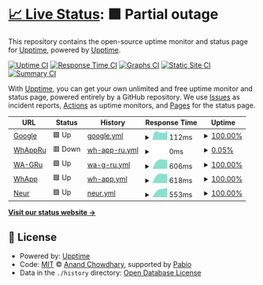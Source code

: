 # [📈 Live Status](https://demo.upptime.js.org): <!--live status--> **🟧 Partial outage**

This repository contains the open-source uptime monitor and status page for [Upptime](https://upptime.js.org), powered by [Upptime](https://github.com/upptime/upptime).

[![Uptime CI](https://github.com/exploswell/upptime/workflows/Uptime%20CI/badge.svg)](https://github.com/exploswell/upptime/actions?query=workflow%3A%22Uptime+CI%22)
[![Response Time CI](https://github.com/exploswell/upptime/workflows/Response%20Time%20CI/badge.svg)](https://github.com/exploswell/upptime/actions?query=workflow%3A%22Response+Time+CI%22)
[![Graphs CI](https://github.com/exploswell/upptime/workflows/Graphs%20CI/badge.svg)](https://github.com/exploswell/upptime/actions?query=workflow%3A%22Graphs+CI%22)
[![Static Site CI](https://github.com/exploswell/upptime/workflows/Static%20Site%20CI/badge.svg)](https://github.com/exploswell/upptime/actions?query=workflow%3A%22Static+Site+CI%22)
[![Summary CI](https://github.com/exploswell/upptime/workflows/Summary%20CI/badge.svg)](https://github.com/exploswell/upptime/actions?query=workflow%3A%22Summary+CI%22)

With [Upptime](https://upptime.js.org), you can get your own unlimited and free uptime monitor and status page, powered entirely by a GitHub repository. We use [Issues](https://github.com/upptime/upptime/issues) as incident reports, [Actions](https://github.com/exploswell/upptime/actions) as uptime monitors, and [Pages](https://demo.upptime.js.org) for the status page.

<!--start: status pages-->
<!-- This summary is generated by Upptime (https://github.com/upptime/upptime) -->
<!-- Do not edit this manually, your changes will be overwritten -->
<!-- prettier-ignore -->
| URL | Status | History | Response Time | Uptime |
| --- | ------ | ------- | ------------- | ------ |
| <img alt="" src="https://icons.duckduckgo.com/ip3/www.google.com.ico" height="13"> [Google](https://www.google.com) | 🟩 Up | [google.yml](https://github.com/exploswell/upptime/commits/HEAD/history/google.yml) | <details><summary><img alt="Response time graph" src="./graphs/google/response-time-week.png" height="20"> 112ms</summary><br><a href="https://exploswell.github.io/upptime/history/google"><img alt="Response time 112" src="https://img.shields.io/endpoint?url=https%3A%2F%2Fraw.githubusercontent.com%2Fexploswell%2Fupptime%2FHEAD%2Fapi%2Fgoogle%2Fresponse-time.json"></a><br><a href="https://exploswell.github.io/upptime/history/google"><img alt="24-hour response time 112" src="https://img.shields.io/endpoint?url=https%3A%2F%2Fraw.githubusercontent.com%2Fexploswell%2Fupptime%2FHEAD%2Fapi%2Fgoogle%2Fresponse-time-day.json"></a><br><a href="https://exploswell.github.io/upptime/history/google"><img alt="7-day response time 112" src="https://img.shields.io/endpoint?url=https%3A%2F%2Fraw.githubusercontent.com%2Fexploswell%2Fupptime%2FHEAD%2Fapi%2Fgoogle%2Fresponse-time-week.json"></a><br><a href="https://exploswell.github.io/upptime/history/google"><img alt="30-day response time 112" src="https://img.shields.io/endpoint?url=https%3A%2F%2Fraw.githubusercontent.com%2Fexploswell%2Fupptime%2FHEAD%2Fapi%2Fgoogle%2Fresponse-time-month.json"></a><br><a href="https://exploswell.github.io/upptime/history/google"><img alt="1-year response time 112" src="https://img.shields.io/endpoint?url=https%3A%2F%2Fraw.githubusercontent.com%2Fexploswell%2Fupptime%2FHEAD%2Fapi%2Fgoogle%2Fresponse-time-year.json"></a></details> | <details><summary><a href="https://exploswell.github.io/upptime/history/google">100.00%</a></summary><a href="https://exploswell.github.io/upptime/history/google"><img alt="All-time uptime 100.00%" src="https://img.shields.io/endpoint?url=https%3A%2F%2Fraw.githubusercontent.com%2Fexploswell%2Fupptime%2FHEAD%2Fapi%2Fgoogle%2Fuptime.json"></a><br><a href="https://exploswell.github.io/upptime/history/google"><img alt="24-hour uptime 100.00%" src="https://img.shields.io/endpoint?url=https%3A%2F%2Fraw.githubusercontent.com%2Fexploswell%2Fupptime%2FHEAD%2Fapi%2Fgoogle%2Fuptime-day.json"></a><br><a href="https://exploswell.github.io/upptime/history/google"><img alt="7-day uptime 100.00%" src="https://img.shields.io/endpoint?url=https%3A%2F%2Fraw.githubusercontent.com%2Fexploswell%2Fupptime%2FHEAD%2Fapi%2Fgoogle%2Fuptime-week.json"></a><br><a href="https://exploswell.github.io/upptime/history/google"><img alt="30-day uptime 100.00%" src="https://img.shields.io/endpoint?url=https%3A%2F%2Fraw.githubusercontent.com%2Fexploswell%2Fupptime%2FHEAD%2Fapi%2Fgoogle%2Fuptime-month.json"></a><br><a href="https://exploswell.github.io/upptime/history/google"><img alt="1-year uptime 100.00%" src="https://img.shields.io/endpoint?url=https%3A%2F%2Fraw.githubusercontent.com%2Fexploswell%2Fupptime%2FHEAD%2Fapi%2Fgoogle%2Fuptime-year.json"></a></details>
| <img alt="" src="https://icons.duckduckgo.com/ip3/djgtdensloaa.com.ico" height="13"> [WhAppRu](https://djgtdensloaa.com/response.html) | 🟥 Down | [wh-app-ru.yml](https://github.com/exploswell/upptime/commits/HEAD/history/wh-app-ru.yml) | <details><summary><img alt="Response time graph" src="./graphs/wh-app-ru/response-time-week.png" height="20"> 0ms</summary><br><a href="https://exploswell.github.io/upptime/history/wh-app-ru"><img alt="Response time 0" src="https://img.shields.io/endpoint?url=https%3A%2F%2Fraw.githubusercontent.com%2Fexploswell%2Fupptime%2FHEAD%2Fapi%2Fwh-app-ru%2Fresponse-time.json"></a><br><a href="https://exploswell.github.io/upptime/history/wh-app-ru"><img alt="24-hour response time 0" src="https://img.shields.io/endpoint?url=https%3A%2F%2Fraw.githubusercontent.com%2Fexploswell%2Fupptime%2FHEAD%2Fapi%2Fwh-app-ru%2Fresponse-time-day.json"></a><br><a href="https://exploswell.github.io/upptime/history/wh-app-ru"><img alt="7-day response time 0" src="https://img.shields.io/endpoint?url=https%3A%2F%2Fraw.githubusercontent.com%2Fexploswell%2Fupptime%2FHEAD%2Fapi%2Fwh-app-ru%2Fresponse-time-week.json"></a><br><a href="https://exploswell.github.io/upptime/history/wh-app-ru"><img alt="30-day response time 0" src="https://img.shields.io/endpoint?url=https%3A%2F%2Fraw.githubusercontent.com%2Fexploswell%2Fupptime%2FHEAD%2Fapi%2Fwh-app-ru%2Fresponse-time-month.json"></a><br><a href="https://exploswell.github.io/upptime/history/wh-app-ru"><img alt="1-year response time 0" src="https://img.shields.io/endpoint?url=https%3A%2F%2Fraw.githubusercontent.com%2Fexploswell%2Fupptime%2FHEAD%2Fapi%2Fwh-app-ru%2Fresponse-time-year.json"></a></details> | <details><summary><a href="https://exploswell.github.io/upptime/history/wh-app-ru">0.05%</a></summary><a href="https://exploswell.github.io/upptime/history/wh-app-ru"><img alt="All-time uptime 0.05%" src="https://img.shields.io/endpoint?url=https%3A%2F%2Fraw.githubusercontent.com%2Fexploswell%2Fupptime%2FHEAD%2Fapi%2Fwh-app-ru%2Fuptime.json"></a><br><a href="https://exploswell.github.io/upptime/history/wh-app-ru"><img alt="24-hour uptime 0.05%" src="https://img.shields.io/endpoint?url=https%3A%2F%2Fraw.githubusercontent.com%2Fexploswell%2Fupptime%2FHEAD%2Fapi%2Fwh-app-ru%2Fuptime-day.json"></a><br><a href="https://exploswell.github.io/upptime/history/wh-app-ru"><img alt="7-day uptime 0.05%" src="https://img.shields.io/endpoint?url=https%3A%2F%2Fraw.githubusercontent.com%2Fexploswell%2Fupptime%2FHEAD%2Fapi%2Fwh-app-ru%2Fuptime-week.json"></a><br><a href="https://exploswell.github.io/upptime/history/wh-app-ru"><img alt="30-day uptime 0.05%" src="https://img.shields.io/endpoint?url=https%3A%2F%2Fraw.githubusercontent.com%2Fexploswell%2Fupptime%2FHEAD%2Fapi%2Fwh-app-ru%2Fuptime-month.json"></a><br><a href="https://exploswell.github.io/upptime/history/wh-app-ru"><img alt="1-year uptime 0.05%" src="https://img.shields.io/endpoint?url=https%3A%2F%2Fraw.githubusercontent.com%2Fexploswell%2Fupptime%2FHEAD%2Fapi%2Fwh-app-ru%2Fuptime-year.json"></a></details>
| <img alt="" src="https://icons.duckduckgo.com/ip3/aeonglobalindia.com.ico" height="13"> [WA-GRu](https://aeonglobalindia.com/response.html) | 🟩 Up | [wa-g-ru.yml](https://github.com/exploswell/upptime/commits/HEAD/history/wa-g-ru.yml) | <details><summary><img alt="Response time graph" src="./graphs/wa-g-ru/response-time-week.png" height="20"> 606ms</summary><br><a href="https://exploswell.github.io/upptime/history/wa-g-ru"><img alt="Response time 606" src="https://img.shields.io/endpoint?url=https%3A%2F%2Fraw.githubusercontent.com%2Fexploswell%2Fupptime%2FHEAD%2Fapi%2Fwa-g-ru%2Fresponse-time.json"></a><br><a href="https://exploswell.github.io/upptime/history/wa-g-ru"><img alt="24-hour response time 606" src="https://img.shields.io/endpoint?url=https%3A%2F%2Fraw.githubusercontent.com%2Fexploswell%2Fupptime%2FHEAD%2Fapi%2Fwa-g-ru%2Fresponse-time-day.json"></a><br><a href="https://exploswell.github.io/upptime/history/wa-g-ru"><img alt="7-day response time 606" src="https://img.shields.io/endpoint?url=https%3A%2F%2Fraw.githubusercontent.com%2Fexploswell%2Fupptime%2FHEAD%2Fapi%2Fwa-g-ru%2Fresponse-time-week.json"></a><br><a href="https://exploswell.github.io/upptime/history/wa-g-ru"><img alt="30-day response time 606" src="https://img.shields.io/endpoint?url=https%3A%2F%2Fraw.githubusercontent.com%2Fexploswell%2Fupptime%2FHEAD%2Fapi%2Fwa-g-ru%2Fresponse-time-month.json"></a><br><a href="https://exploswell.github.io/upptime/history/wa-g-ru"><img alt="1-year response time 606" src="https://img.shields.io/endpoint?url=https%3A%2F%2Fraw.githubusercontent.com%2Fexploswell%2Fupptime%2FHEAD%2Fapi%2Fwa-g-ru%2Fresponse-time-year.json"></a></details> | <details><summary><a href="https://exploswell.github.io/upptime/history/wa-g-ru">100.00%</a></summary><a href="https://exploswell.github.io/upptime/history/wa-g-ru"><img alt="All-time uptime 100.00%" src="https://img.shields.io/endpoint?url=https%3A%2F%2Fraw.githubusercontent.com%2Fexploswell%2Fupptime%2FHEAD%2Fapi%2Fwa-g-ru%2Fuptime.json"></a><br><a href="https://exploswell.github.io/upptime/history/wa-g-ru"><img alt="24-hour uptime 100.00%" src="https://img.shields.io/endpoint?url=https%3A%2F%2Fraw.githubusercontent.com%2Fexploswell%2Fupptime%2FHEAD%2Fapi%2Fwa-g-ru%2Fuptime-day.json"></a><br><a href="https://exploswell.github.io/upptime/history/wa-g-ru"><img alt="7-day uptime 100.00%" src="https://img.shields.io/endpoint?url=https%3A%2F%2Fraw.githubusercontent.com%2Fexploswell%2Fupptime%2FHEAD%2Fapi%2Fwa-g-ru%2Fuptime-week.json"></a><br><a href="https://exploswell.github.io/upptime/history/wa-g-ru"><img alt="30-day uptime 100.00%" src="https://img.shields.io/endpoint?url=https%3A%2F%2Fraw.githubusercontent.com%2Fexploswell%2Fupptime%2FHEAD%2Fapi%2Fwa-g-ru%2Fuptime-month.json"></a><br><a href="https://exploswell.github.io/upptime/history/wa-g-ru"><img alt="1-year uptime 100.00%" src="https://img.shields.io/endpoint?url=https%3A%2F%2Fraw.githubusercontent.com%2Fexploswell%2Fupptime%2FHEAD%2Fapi%2Fwa-g-ru%2Fuptime-year.json"></a></details>
| <img alt="" src="https://icons.duckduckgo.com/ip3/mllecerise.com.ico" height="13"> [WhApp](https://mllecerise.com/response.html) | 🟩 Up | [wh-app.yml](https://github.com/exploswell/upptime/commits/HEAD/history/wh-app.yml) | <details><summary><img alt="Response time graph" src="./graphs/wh-app/response-time-week.png" height="20"> 618ms</summary><br><a href="https://exploswell.github.io/upptime/history/wh-app"><img alt="Response time 618" src="https://img.shields.io/endpoint?url=https%3A%2F%2Fraw.githubusercontent.com%2Fexploswell%2Fupptime%2FHEAD%2Fapi%2Fwh-app%2Fresponse-time.json"></a><br><a href="https://exploswell.github.io/upptime/history/wh-app"><img alt="24-hour response time 618" src="https://img.shields.io/endpoint?url=https%3A%2F%2Fraw.githubusercontent.com%2Fexploswell%2Fupptime%2FHEAD%2Fapi%2Fwh-app%2Fresponse-time-day.json"></a><br><a href="https://exploswell.github.io/upptime/history/wh-app"><img alt="7-day response time 618" src="https://img.shields.io/endpoint?url=https%3A%2F%2Fraw.githubusercontent.com%2Fexploswell%2Fupptime%2FHEAD%2Fapi%2Fwh-app%2Fresponse-time-week.json"></a><br><a href="https://exploswell.github.io/upptime/history/wh-app"><img alt="30-day response time 618" src="https://img.shields.io/endpoint?url=https%3A%2F%2Fraw.githubusercontent.com%2Fexploswell%2Fupptime%2FHEAD%2Fapi%2Fwh-app%2Fresponse-time-month.json"></a><br><a href="https://exploswell.github.io/upptime/history/wh-app"><img alt="1-year response time 618" src="https://img.shields.io/endpoint?url=https%3A%2F%2Fraw.githubusercontent.com%2Fexploswell%2Fupptime%2FHEAD%2Fapi%2Fwh-app%2Fresponse-time-year.json"></a></details> | <details><summary><a href="https://exploswell.github.io/upptime/history/wh-app">100.00%</a></summary><a href="https://exploswell.github.io/upptime/history/wh-app"><img alt="All-time uptime 100.00%" src="https://img.shields.io/endpoint?url=https%3A%2F%2Fraw.githubusercontent.com%2Fexploswell%2Fupptime%2FHEAD%2Fapi%2Fwh-app%2Fuptime.json"></a><br><a href="https://exploswell.github.io/upptime/history/wh-app"><img alt="24-hour uptime 100.00%" src="https://img.shields.io/endpoint?url=https%3A%2F%2Fraw.githubusercontent.com%2Fexploswell%2Fupptime%2FHEAD%2Fapi%2Fwh-app%2Fuptime-day.json"></a><br><a href="https://exploswell.github.io/upptime/history/wh-app"><img alt="7-day uptime 100.00%" src="https://img.shields.io/endpoint?url=https%3A%2F%2Fraw.githubusercontent.com%2Fexploswell%2Fupptime%2FHEAD%2Fapi%2Fwh-app%2Fuptime-week.json"></a><br><a href="https://exploswell.github.io/upptime/history/wh-app"><img alt="30-day uptime 100.00%" src="https://img.shields.io/endpoint?url=https%3A%2F%2Fraw.githubusercontent.com%2Fexploswell%2Fupptime%2FHEAD%2Fapi%2Fwh-app%2Fuptime-month.json"></a><br><a href="https://exploswell.github.io/upptime/history/wh-app"><img alt="1-year uptime 100.00%" src="https://img.shields.io/endpoint?url=https%3A%2F%2Fraw.githubusercontent.com%2Fexploswell%2Fupptime%2FHEAD%2Fapi%2Fwh-app%2Fuptime-year.json"></a></details>
| <img alt="" src="https://icons.duckduckgo.com/ip3/benefitspanama.com.ico" height="13"> [Neur](https://benefitspanama.com/response.html) | 🟩 Up | [neur.yml](https://github.com/exploswell/upptime/commits/HEAD/history/neur.yml) | <details><summary><img alt="Response time graph" src="./graphs/neur/response-time-week.png" height="20"> 553ms</summary><br><a href="https://exploswell.github.io/upptime/history/neur"><img alt="Response time 553" src="https://img.shields.io/endpoint?url=https%3A%2F%2Fraw.githubusercontent.com%2Fexploswell%2Fupptime%2FHEAD%2Fapi%2Fneur%2Fresponse-time.json"></a><br><a href="https://exploswell.github.io/upptime/history/neur"><img alt="24-hour response time 553" src="https://img.shields.io/endpoint?url=https%3A%2F%2Fraw.githubusercontent.com%2Fexploswell%2Fupptime%2FHEAD%2Fapi%2Fneur%2Fresponse-time-day.json"></a><br><a href="https://exploswell.github.io/upptime/history/neur"><img alt="7-day response time 553" src="https://img.shields.io/endpoint?url=https%3A%2F%2Fraw.githubusercontent.com%2Fexploswell%2Fupptime%2FHEAD%2Fapi%2Fneur%2Fresponse-time-week.json"></a><br><a href="https://exploswell.github.io/upptime/history/neur"><img alt="30-day response time 553" src="https://img.shields.io/endpoint?url=https%3A%2F%2Fraw.githubusercontent.com%2Fexploswell%2Fupptime%2FHEAD%2Fapi%2Fneur%2Fresponse-time-month.json"></a><br><a href="https://exploswell.github.io/upptime/history/neur"><img alt="1-year response time 553" src="https://img.shields.io/endpoint?url=https%3A%2F%2Fraw.githubusercontent.com%2Fexploswell%2Fupptime%2FHEAD%2Fapi%2Fneur%2Fresponse-time-year.json"></a></details> | <details><summary><a href="https://exploswell.github.io/upptime/history/neur">100.00%</a></summary><a href="https://exploswell.github.io/upptime/history/neur"><img alt="All-time uptime 100.00%" src="https://img.shields.io/endpoint?url=https%3A%2F%2Fraw.githubusercontent.com%2Fexploswell%2Fupptime%2FHEAD%2Fapi%2Fneur%2Fuptime.json"></a><br><a href="https://exploswell.github.io/upptime/history/neur"><img alt="24-hour uptime 100.00%" src="https://img.shields.io/endpoint?url=https%3A%2F%2Fraw.githubusercontent.com%2Fexploswell%2Fupptime%2FHEAD%2Fapi%2Fneur%2Fuptime-day.json"></a><br><a href="https://exploswell.github.io/upptime/history/neur"><img alt="7-day uptime 100.00%" src="https://img.shields.io/endpoint?url=https%3A%2F%2Fraw.githubusercontent.com%2Fexploswell%2Fupptime%2FHEAD%2Fapi%2Fneur%2Fuptime-week.json"></a><br><a href="https://exploswell.github.io/upptime/history/neur"><img alt="30-day uptime 100.00%" src="https://img.shields.io/endpoint?url=https%3A%2F%2Fraw.githubusercontent.com%2Fexploswell%2Fupptime%2FHEAD%2Fapi%2Fneur%2Fuptime-month.json"></a><br><a href="https://exploswell.github.io/upptime/history/neur"><img alt="1-year uptime 100.00%" src="https://img.shields.io/endpoint?url=https%3A%2F%2Fraw.githubusercontent.com%2Fexploswell%2Fupptime%2FHEAD%2Fapi%2Fneur%2Fuptime-year.json"></a></details>

<!--end: status pages-->

[**Visit our status website →**](https://demo.upptime.js.org)

## 📄 License

- Powered by: [Upptime](https://github.com/upptime/upptime)
- Code: [MIT](./LICENSE) © [Anand Chowdhary](https://anandchowdhary.com), supported by [Pabio](https://pabio.com)
- Data in the `./history` directory: [Open Database License](https://opendatacommons.org/licenses/odbl/1-0/)
